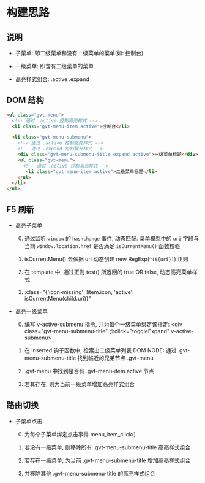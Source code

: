 # 构建思路

## 说明

- 子菜单: 即二级菜单和没有一级菜单的菜单(如: 控制台)

- 一级菜单: 即含有二级菜单的菜单

- 高亮样式组合: .active .expand

## DOM 结构

```html
<ul class="gvt-menu">
  <!-- 通过 .active 控制高亮样式 -->
  <li class="gvt-menu-item active">控制台</li>

  <li class="gvt-menu-submenu">
    <!-- 通过 .active 控制高亮样式 -->
    <!-- 通过 .expand 控制展开样式 -->
    <div class="gvt-menu-submenu-title expand active">一级菜单标题</div>
    <ul class="gvt-menu">
      <!-- 通过 .active 控制高亮样式 -->
       <li class="gvt-menu-item active">二级菜单标题</li>
    </ul>
  </li>
</ul>
```

## F5 刷新

- 高亮子菜单

  0. 通过监听 ```window``` 的 ```hashchange``` 事件, 动态匹配: 菜单模型中的 `uri` 字段与当前 `window.location.href` 是否满足 ```isCurrentMenu()``` 函数校验

  1. isCurrentMenu() 会依据 uri 动态创建 new RegExp(`^(${uri})`) 正则

  2. 在 template 中, 通过正则 test() 所返回的 true OR false, 动态高亮菜单样式

  3. :class="{'icon-missing': !item.icon, 'active': isCurrentMenu(child.uri)}"

- 高亮一级菜单

  0. 编写 v-active-submenu 指令, 并为每个一级菜单绑定该指定: <div class="gvt-menu-submenu-title" @click="toggleExpand" v-active-submenu>

  1. 在 inserted 钩子函数中, 检索出二级菜单列表 DOM NODE: 通过 
  .gvt-menu-submenu-title 找到临近的兄弟节点 .gvt-menu

  2. .gvt-menu 中找到是否有 .gvt-menu-item.active 节点

  3. 若其存在, 则为当前一级菜单增加高亮样式组合

## 路由切换

- 子菜单点击

  0. 为每个子菜单绑定点击事件 menu_item_click()

  1. 若没有一级菜单, 则移除所有 .gvt-menu-submenu-title 高亮样式组合

  2. 若存在一级菜单, 为当前 .gvt-menu-submenu-title 增加高亮样式组合

  3. 并移除其他 .gvt-menu-submenu-title 的高亮样式组合
